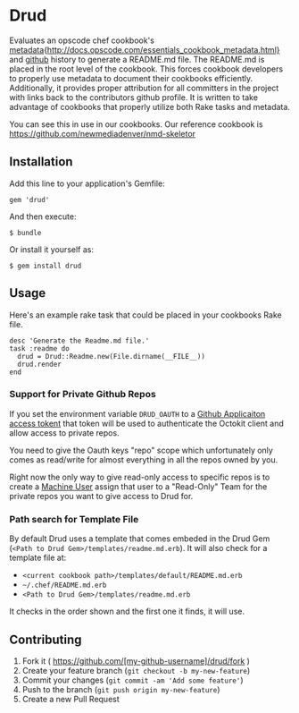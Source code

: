 # Drud

Evaluates an opscode chef cookbook's [metadata](https://github.com/cyberswat){http://docs.opscode.com/essentials_cookbook_metadata.html} and [github](https://github.com/) history to generate a README.md file. The README.md is placed in the root level of the cookbook. This forces cookbook developers to properly use metadata to document their cookbooks efficiently.  Additionally, it provides proper attribution for all committers in the project with links back to the contributors github profile. It is written to take advantage of cookbooks that properly utilize both Rake tasks and metadata.

You can see this in use in our cookbooks. Our reference cookbook is https://github.com/newmediadenver/nmd-skeletor

## Installation

Add this line to your application's Gemfile:

    gem 'drud'

And then execute:

    $ bundle

Or install it yourself as:

    $ gem install drud

## Usage

Here's an example rake task that could be placed in your cookbooks Rake file.

    desc 'Generate the Readme.md file.'
    task :readme do
      drud = Drud::Readme.new(File.dirname(__FILE__))
      drud.render
    end

### Support for Private Github Repos

If you set the environment variable `DRUD_OAUTH` to a
[Github Applicaiton access tokent](https://help.github.com/articles/creating-an-access-token-for-command-line-use)
that token will be used to authenticate the Octokit client and allow access to private repos.

You need to give the Oauth keys "repo" scope which unfortunately only comes as read/write for almost everything in all the repos owned by you.

Right now the only way to give read-only access to specific repos is to create a [Machine User](https://developer.github.com/guides/managing-deploy-keys/#machine-users) assign that user to a "Read-Only" Team for the private repos you want to give  access to Drud for.

### Path search for Template File

By default Drud uses a template that comes embeded in the Drud Gem (`<Path to Drud Gem>/templates/readme.md.erb`). It will also check for a template file at:

* `<current cookbook path>/templates/default/README.md.erb`
* `~/.chef/README.md.erb`
* `<Path to Drud Gem>/templates/readme.md.erb`

It checks in the order shown and the first one it finds, it will use. 

## Contributing

1. Fork it ( https://github.com/[my-github-username]/drud/fork )
2. Create your feature branch (`git checkout -b my-new-feature`)
3. Commit your changes (`git commit -am 'Add some feature'`)
4. Push to the branch (`git push origin my-new-feature`)
5. Create a new Pull Request
